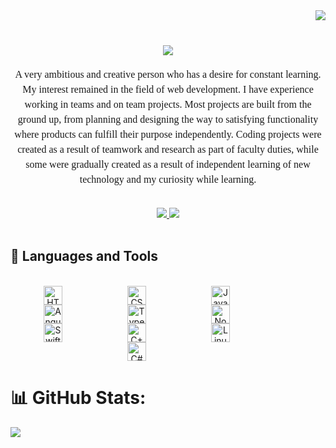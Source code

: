 <div>
   <img align = "right" src="https://visitor-badge.laobi.icu/badge?page_id=KarloMikec.Karlo-Mikec"/>
<br>
   <h1 align="center">
    <img src="https://readme-typing-svg.herokuapp.com/?font=Righteous&size=35&center=true&vCenter=true&width=500&height=70&duration=4000&lines=Hi+There!+👋;+I'm+Karlo+Mikec!;" />
</h1> 
<div align="center">
   <p style="font-family: serif; font-size: 16px; line-height: 1.5;">
A very ambitious and creative person who has a desire for constant learning. My interest remained in the field of web development. I have experience working in teams and on team projects. Most projects are built from the ground up, from planning and designing the way to satisfying functionality where products can fulfill their purpose independently. Coding projects were created as a result of teamwork and research as part of faculty duties, while some were gradually created as a result of independent learning of new technology and my curiosity while learning.
   </p>
</div>
<br>
   <div align="center"> 
     <a href="karlo.mikec18@gmail.com">
       <img src="https://img.shields.io/badge/Gmail-333333?style=for-the-badge&logo=gmail&logoColor=red" />
     </a>
     <a href="https://www.linkedin.com/in/karlomikec/" target="_blank">
       <img src="https://img.shields.io/badge/LinkedIn-0077B5?style=for-the-badge&logo=linkedin&logoColor=white" target="_blank" />
     </a>
   </div>
</div>

<br>


<h2 align="left"> 🧰 Languages and Tools </h2>

<br/>
<div align="center">
   <img align="center" alt="HTML5" width="30px" style="padding-right:100px;" src="https://cdn.jsdelivr.net/gh/devicons/devicon/icons/html5/html5-plain.svg" />
   <img align="center" alt="CSS3" width="30px" style="padding-right:100px;" src="https://cdn.jsdelivr.net/gh/devicons/devicon/icons/css3/css3-plain.svg" />
   <img align="center" alt="JavaScript" width="30px" style="padding-right:100px;" src="https://cdn.jsdelivr.net/gh/devicons/devicon/icons/javascript/javascript-plain.svg" />
   <img align="center" alt="AngularJs" width="30px" style="padding-right:100px;" src="https://cdn.jsdelivr.net/gh/devicons/devicon/icons/angularjs/angularjs-plain.svg" />
   <img align="center" alt="Typescript" width="30px" style="padding-right:100px;" src="https://cdn.jsdelivr.net/gh/devicons/devicon/icons/typescript/typescript-plain.svg" />
   <img align="center" alt="NodeJs" width="30px" style="padding-right:100px;" src="https://cdn.jsdelivr.net/gh/devicons/devicon/icons/nodejs/nodejs-original.svg" />
   <img align="center" alt="Swift" width="30px" style="padding-right:100px;" src="https://cdn.jsdelivr.net/gh/devicons/devicon@latest/icons/swift/swift-original.svg" />
   <img align="center" alt="C++" width="30px" style="padding-right:100px;" src="https://cdn.jsdelivr.net/gh/devicons/devicon@latest/icons/cplusplus/cplusplus-original.svg"" />
   <img align="center" alt="Linux" width="30px" style="padding-right:100px;" src="https://cdn.jsdelivr.net/gh/devicons/devicon/icons/linux/linux-original.svg" />
  <img align="center" alt="C#" width="30px" style="padding-right:100px;" src="https://cdn.jsdelivr.net/gh/devicons/devicon@latest/icons/csharp/csharp-original.svg" />
</div>

# 📊 GitHub Stats:
 ![](https://github-readme-stats.vercel.app/api/top-langs/?username=KarloMikec&theme=dark&hide_border=false&include_all_commits=false&count_private=false&layout=compact) 



